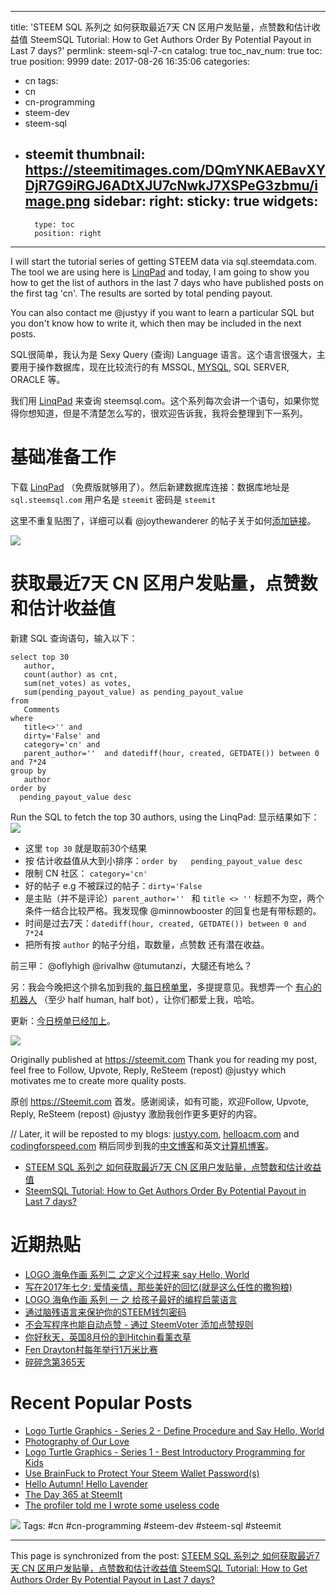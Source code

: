 
---
title: 'STEEM SQL 系列之 如何获取最近7天 CN 区用户发贴量，点赞数和估计收益值  SteemSQL Tutorial: How to Get Authors Order By Potential Payout in Last 7 days?'
permlink: steem-sql-7-cn
catalog: true
toc_nav_num: true
toc: true
position: 9999
date: 2017-08-26 16:35:06
categories:
- cn
tags:
- cn
- cn-programming
- steem-dev
- steem-sql
- steemit
thumbnail: https://steemitimages.com/DQmYNKAEBavXYDjR7G9iRGJ6ADtXJU7cNwkJ7XSPeG3zbmu/image.png
sidebar:
    right:
        sticky: true
widgets:
    -
        type: toc
        position: right
---


I will start the tutorial series of getting STEEM data via sql.steemdata.com. The tool we are using here is   [LinqPad](https://www.linqpad.net/)  and today, I am going to show you how to get the list of authors in the last 7 days who have published posts on the first tag 'cn'. The results are sorted by total pending payout.

You can also contact me @justyy  if you want to learn a particular SQL but you don't know how to write it, which then may be included in the next posts.

SQL很简单，我认为是 Sexy Query (查询) Language 语言。这个语言很强大，主要用于操作数据库，现在比较流行的有 MSSQL, [MYSQL](https://justyy.com/archives/5043), SQL SERVER, ORACLE 等。

我们用 [LinqPad](https://www.linqpad.net/) 来查询 steemsql.com。这个系列每次会讲一个语句，如果你觉得你想知道，但是不清楚怎么写的，很欢迎告诉我，我将会整理到下一系列。

# 基础准备工作
下载 [LinqPad](https://www.linqpad.net/) （免费版就够用了）。然后新建数据库连接：数据库地址是`sql.steemsql.com` 用户名是 `steemit` 密码是 `steemit`

这里不重复贴图了，详细可以看 @joythewanderer 的帖子关于如何[添加链接](https://steemit.com/steemit/@joythewanderer/sql-for-dummies-1-configure-linqpad-with-steemsql-database-sql)。

![](https://steemitimages.com/DQmYNKAEBavXYDjR7G9iRGJ6ADtXJU7cNwkJ7XSPeG3zbmu/image.png)

# 获取最近7天 CN 区用户发贴量，点赞数和估计收益值 
新建 SQL 查询语句，输入以下：

```
select top 30 
   author, 
   count(author) as cnt, 
   sum(net_votes) as votes, 
   sum(pending_payout_value) as pending_payout_value 
from 
   Comments 
where 
   title<>'' and 
   dirty='False' and 
   category='cn' and 
   parent_author=''  and datediff(hour, created, GETDATE()) between 0 and 7*24 
group by 
   author 
order by 
  pending_payout_value desc
```

Run the SQL to fetch the top 30 authors, using the LinqPad:
显示结果如下：
![](https://steemitimages.com/DQmb3UXnfAMuTM3w9MnAsnni6cu5Lyohk9hoaQryi27Tofc/image.png)

- 这里 `top 30` 就是取前30个结果
- 按 估计收益值从大到小排序：`order by   pending_payout_value desc`
- 限制 CN 社区： ` category='cn' `
- 好的帖子 e.g 不被踩过的帖子：`dirty='False`
- 是主贴（并不是评论）`parent_author='' ` 和 `title <> ''` 标题不为空，两个条件一结合比较严格。我发现像 @minnowbooster 的回复也是有带标题的。
- 时间是过去7天：` datediff(hour, created, GETDATE()) between 0 and 7*24 `
- 把所有按 `author` 的帖子分组，取数量，点赞数 还有潜在收益。

前三甲： @oflyhigh   @rivalhw  @tumutanzi，大腿还有地么？

另：我会今晚把这个排名加到我的[ 每日榜单里](https://steemit.com/ranking/@justyy/2017-08-26-cn)，多提提意见。我想弄一个 [有心的机器人](https://steemit.com/cn/@oflyhigh/28gqnr)  （至少 half human, half bot），让你们都爱上我，哈哈。

更新：[今日榜单已经加上](https://steemit.com/ranking/@justyy/2017-08-26-cn)。

![](https://justyy.com/wp-content/uploads/2017/07/justyy-steemit.png)

Originally published at https://steemit.com Thank you for reading my post, feel free to Follow, Upvote, Reply, ReSteem (repost) @justyy which motivates me to create more quality posts.

原创 https://Steemit.com 首发。感谢阅读，如有可能，欢迎Follow, Upvote, Reply, ReSteem (repost) @justyy 激励我创作更多更好的内容。

// Later, it will be reposted to my blogs: [justyy.com](https://justyy.com), [helloacm.com](https://helloacm.com) and [codingforspeed.com](https://codingforspeed.com)  稍后同步到我的[中文博客](https://justyy.com)和英文[计算机](https://helloacm.com)[博客](https://codingforspeed.com)。
- [STEEM SQL 系列之 如何获取最近7天 CN 区用户发贴量，点赞数和估计收益值](https://justyy.com/archives/5198)
- [SteemSQL Tutorial: How to Get Authors Order By Potential Payout in Last 7 days?](https://helloacm.com/steemsql-tutorial-how-to-get-authors-order-by-potential-payout-in-last-7-days/)

# 近期热贴
- [LOGO 海龟作画 系列二 之定义个过程来 say Hello, World](https://steemit.com/cn/@justyy/logo-say-hello-world-logo-turtle-graphics-series-2-define-procedure-and-say-hello-world)
- [写在2017年七夕: 爱情亲情，那些美好的回忆(就是这么任性的撒狗粮)](https://steemit.com/cn/@justyy/photography-of-our-love-2017)
- [LOGO 海龟作画 系列 一 之 给孩子最好的编程启蒙语言](https://steemit.com/cn/@justyy/logo-logo-turtle-graphics-series-1-best-introductory-programming-for-kids)
- [通过脑残语言来保护你的STEEM钱包密码](https://steemit.com/cn/@justyy/steem-use-brainfuck-to-protect-your-steem-wallet-password-s)
- [不会写程序也能自动点赞 - 通过 SteemVoter 添加点赞规则](https://steemit.com/cn/@justyy/steemvoter)
- [你好秋天，英国8月份的到Hitchin看薰衣草](https://steemit.com/cn/@justyy/8-hitchin)
- [Fen Drayton村每年举行1万米比赛](https://steemit.com/cn/@justyy/fen-drayton-1)
- [碎碎念第365天](https://steemit.com/cn/@justyy/365-the-day-365-at-steemit)

# Recent Popular Posts 
- [Logo Turtle Graphics - Series 2 - Define Procedure and Say Hello, World](https://steemit.com/cn/@justyy/logo-say-hello-world-logo-turtle-graphics-series-2-define-procedure-and-say-hello-world)
- [Photography of Our Love](https://steemit.com/cn/@justyy/photography-of-our-love-2017)
- [Logo Turtle Graphics - Series 1 - Best Introductory Programming for Kids](https://steemit.com/cn/@justyy/logo-logo-turtle-graphics-series-1-best-introductory-programming-for-kids)
- [Use BrainFuck to Protect Your Steem Wallet Password(s)](https://steemit.com/cn/@justyy/steem-use-brainfuck-to-protect-your-steem-wallet-password-s)
- [Hello Autumn! Hello Lavender](https://steemit.com/cn/@justyy/8-hitchin)
- [The Day 365 at SteemIt](https://steemit.com/cn/@justyy/365-the-day-365-at-steemit)
- [The profiler told me I wrote some useless code](https://steemit.com/cn/@justyy/the-profiler-told-me-i-wrote-some-useless-code-an-example-of-defensive-programming)

![](https://justyy.com/gif/steemit.gif)
Tags: #cn #cn-programming #steem-dev #steem-sql #steemit

- - -

This page is synchronized from the post: [STEEM SQL 系列之 如何获取最近7天 CN 区用户发贴量，点赞数和估计收益值  SteemSQL Tutorial: How to Get Authors Order By Potential Payout in Last 7 days?](https://steemit.com/@justyy/steem-sql-7-cn)
